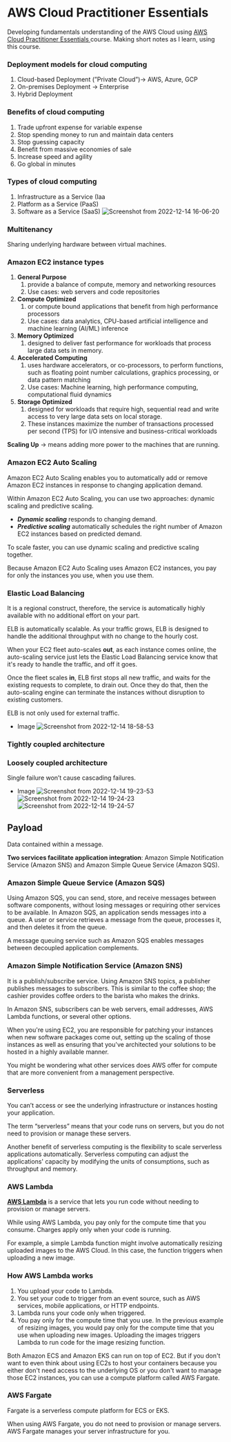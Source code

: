 # **AWS Cloud Practitioner Essentials**
Developing fundamentals understanding of the AWS Cloud using [AWS Cloud Practitioner Essentials
](https://aws.amazon.com/training/digital/aws-cloud-practitioner-essentials/) course. 
Making short notes as I learn, using this course.
### ****Deployment models for cloud computing****

1. Cloud-based Deployment (”Private Cloud”)→ AWS, Azure, GCP 
2. On-premises Deployment → Enterprise
3. Hybrid Deployment

### ****Benefits of cloud computing****

1. Trade upfront expense for variable expense
2. Stop spending money to run and maintain data centers
3. Stop guessing capacity
4. Benefit from massive economies of sale
5. Increase speed and agility
6. Go global in minutes

### **Types of cloud computing**

1. Infrastructure as a Service (Iaa
2. Platform as a Service (PaaS)
3. Software as a Service (SaaS)
    ![Screenshot from 2022-12-14 16-06-20](https://user-images.githubusercontent.com/106534693/207647905-6d5dc365-83d9-4e4b-b744-5c32b9f68963.png)

### Multitenancy

Sharing underlying hardware between virtual machines. 

### ****Amazon EC2 instance types****

1. ****General Purpose****
    1. provide a balance of compute, memory and networking resources
    2. Use cases: web servers and code repositories
2. ****Compute Optimized****
    1. or compute bound applications that benefit from high performance processors
    2. Use cases: data analytics, CPU-based artificial intelligence and machine learning (AI/ML) inference
3. ****Memory Optimized****
    1. designed to deliver fast performance for workloads that process large data sets in memory.
4. **Accelerated Computing**
    1. uses hardware accelerators, or co-processors, to perform functions, such as floating point number calculations, graphics processing, or data pattern matching
    2. Use cases: Machine learning, high performance computing, computational fluid dynamics
5. ****Storage Optimized****
    1. designed for workloads that require high, sequential read and write access to very large data sets on local storage.
    2. These instances maximize the number of transactions processed per second (TPS) for I/O intensive and business-critical workloads
    

**Scaling Up** ->  means adding more power to the machines that are running.

### ****Amazon EC2 Auto Scaling****

Amazon EC2 Auto Scaling enables you to automatically add or remove Amazon EC2 instances in response to changing application demand.

Within Amazon EC2 Auto Scaling, you can use two approaches: dynamic scaling and predictive scaling.

- ***Dynamic scaling*** responds to changing demand.
- ***Predictive scaling*** automatically schedules the right number of Amazon EC2 instances based on predicted demand.

To scale faster, you can use dynamic scaling and predictive scaling together.

Because Amazon EC2 Auto Scaling uses Amazon EC2 instances, you pay for only the instances you use, when you use them.

### ****Elastic Load Balancing****

It is a regional construct, therefore, the service is automatically highly available with no additional effort on your part.

ELB is automatically scalable. As your traffic grows, ELB is designed to handle the additional throughput with no change to the hourly cost.

When your EC2 fleet auto-scales **out**, as each instance comes online, the auto-scaling service just lets the Elastic Load Balancing service know that it's ready to handle the traffic, and off it goes. 

Once the fleet scales **in**, ELB first stops all new traffic, and waits for the existing requests to complete, to drain out. Once they do that, then the auto-scaling engine can terminate the instances without disruption to existing customers.

ELB is not only used for external traffic.

- Image
    ![Screenshot from 2022-12-14 18-58-53](https://user-images.githubusercontent.com/106534693/207648431-b2c9574d-eb36-4790-be83-ee6685ced044.png)

### Tightly coupled architecture

### Loosely coupled architecture

Single failure won’t cause cascading failures.

- Image
    ![Screenshot from 2022-12-14 19-23-53](https://user-images.githubusercontent.com/106534693/207648679-e18c27c8-827a-474c-b5d5-4cc8671e4f57.png)
    ![Screenshot from 2022-12-14 19-24-23](https://user-images.githubusercontent.com/106534693/207648778-b8bdc6e9-6b26-4de1-925e-ebe402ac69ef.png)
    ![Screenshot from 2022-12-14 19-24-57](https://user-images.githubusercontent.com/106534693/207648817-15cfa3bb-c163-4276-a5e2-429a7d1c8e18.png)

    

## ********************Payload********************

Data contained within a message.

**Two services facilitate application integration**: Amazon Simple Notification Service (Amazon SNS) and Amazon Simple Queue Service (Amazon SQS).

### ****Amazon Simple Queue Service (Amazon SQS)****

Using Amazon SQS, you can send, store, and receive messages between software components, without losing messages or requiring other services to be available. In Amazon SQS, an application sends messages into a queue. A user or service retrieves a message from the queue, processes it, and then deletes it from the queue.

A message queuing service such as Amazon SQS enables messages between decoupled application complements.

### ****Amazon Simple Notification Service (Amazon SNS)****

It is a publish/subscribe service. Using Amazon SNS topics, a publisher publishes messages to subscribers. This is similar to the coffee shop; the cashier provides coffee orders to the barista who makes the drinks.

In Amazon SNS, subscribers can be web servers, email addresses, AWS Lambda functions, or several other options.

When you're using EC2, you are responsible for patching your instances when new software packages come out, setting up the scaling of those instances as well as ensuring that you've architected your solutions to be hosted in a highly available manner.

You might be wondering what other services does AWS offer for compute that are more convenient from a management perspective.

### Serverless

You can’t access or see the underlying infrastructure or instances hosting your application.

The term “serverless” means that your code runs on servers, but you do not need to provision or manage these servers.

Another benefit of serverless computing is the flexibility to scale serverless applications automatically. Serverless computing can adjust the applications' capacity by modifying the units of consumptions, such as throughput and memory.

### ****AWS Lambda****

**[AWS Lambda](https://aws.amazon.com/lambda)** is a service that lets you run code without needing to provision or manage servers.

While using AWS Lambda, you pay only for the compute time that you consume. Charges apply only when your code is running.

For example, a simple Lambda function might involve automatically resizing uploaded images to the AWS Cloud. In this case, the function triggers when uploading a new image.

### ****How AWS Lambda works****

1. You upload your code to Lambda.
2. You set your code to trigger from an event source, such as AWS services, mobile applications, or HTTP endpoints.
3. Lambda runs your code only when triggered.
4. You pay only for the compute time that you use. In the previous example of resizing images, you would pay only for the compute time that you use when uploading new images. Uploading the images triggers Lambda to run code for the image resizing function.

Both Amazon ECS and Amazon EKS can run on top of EC2. But if you don't want to even think about using EC2s to host your containers because you either don't need access to the underlying OS or you don't want to manage those EC2 instances, you can use a compute platform called AWS Fargate. 

### AWS Fargate

Fargate is a serverless compute platform for ECS or EKS.

When using AWS Fargate, you do not need to provision or manage servers. AWS Fargate manages your server infrastructure for you.

